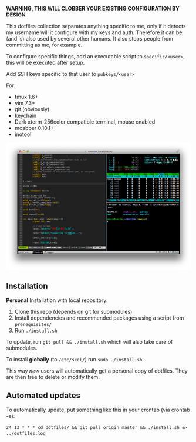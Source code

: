 **WARNING, THIS WILL CLOBBER YOUR EXISTING CONFIGURATION BY DESIGN**

This dotfiles collection separates anything specific to me, only if it detects my username
will it configure with my keys and auth. Therefore it can be (and is) also used by several
other humans. It also stops people from committing as me, for example.

To configure specific things, add an executable script to `specific/<user>`, this
will be executed after setup.

Add SSH keys specific to that user to `pubkeys/<user>`

For:

  * tmux 1.6+
  * vim 7.3+
  * git (obviously)
  * keychain
  * Dark xterm-256color compatible terminal, mouse enabled
  * mcabber 0.10.1+
  * inotool


![Screenshot](screenshot.png "Why do all terminal screenshots show top or htop running?")


Installation
------------

**Personal** Installation with local repository:

  1. Clone this repo (depends on git for submodules)
  2. Install dependencies and recommended packages using a script from `prerequisites/`
  3. Run `./install.sh`

To update, run `git pull && ./install.sh` which will also take care of submodules.

To install **globally** (to `/etc/skel/`) run `sudo ./install.sh`.

This way *new* users will automatically get a personal copy of dotfiles. They
are then free to delete or modify them.

Automated updates
-----------------

To automatically  update, put something like this in your crontab (via crontab -e):

	24 13 * * * cd dotfiles/ && git pull origin master && ./install.sh &> ../dotfiles.log

